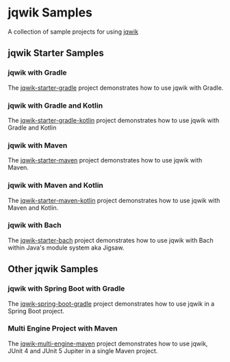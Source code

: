 # jqwik Samples

A collection of sample projects for using [jqwik](https://jqwik.net)

## jqwik Starter Samples

### jqwik with Gradle

The [jqwik-starter-gradle] project demonstrates how to use jqwik with Gradle.

### jqwik with Gradle and Kotlin

The [jqwik-starter-gradle-kotlin] project demonstrates how to use jqwik with Gradle and Kotlin

### jqwik with Maven

The [jqwik-starter-maven] project demonstrates how to use jqwik with Maven.

### jqwik with Maven and Kotlin

The [jqwik-starter-maven-kotlin] project demonstrates how to use jqwik with Maven and Kotlin.

### jqwik with Bach

The [jqwik-starter-bach] project demonstrates how to use jqwik with Bach
within Java's module system aka Jigsaw.

## Other jqwik Samples

### jqwik with Spring Boot with Gradle

The [jqwik-spring-boot-gradle] project demonstrates how to use jqwik in a Spring Boot project.

### Multi Engine Project with Maven

The [jqwik-multi-engine-maven] project demonstrates how to use jqwik, JUnit 4
and JUnit 5 Jupiter in a single Maven project.


[jqwik-starter-gradle]: jqwik-starter-gradle
[jqwik-starter-gradle-kotlin]: jqwik-starter-gradle-kotlin
[jqwik-starter-maven]: jqwik-starter-maven
[jqwik-starter-maven-kotlin]: jqwik-starter-maven-kotlin
[jqwik-starter-bach]: jqwik-starter-bach
[jqwik-multi-engine-maven]: jqwik-multi-engine-maven
[jqwik-spring-boot-gradle]: jqwik-spring-boot-gradle
